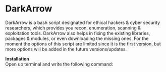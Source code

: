 # DarkArrow
DarkArrow is a bash script designated for ethical hackers & cyber security researchers, which provides you recon, enumeration, scanning & exploitation tools.
DarkArrow also helps in fixing the existing libraries, packages & modules, or even downloading the missing ones.
For the moment the options of this script are limited since it is the first version, but more options will be added in the future versions/updates.


<b>Installation</b> </br>
Open up terminal and write the following command:

